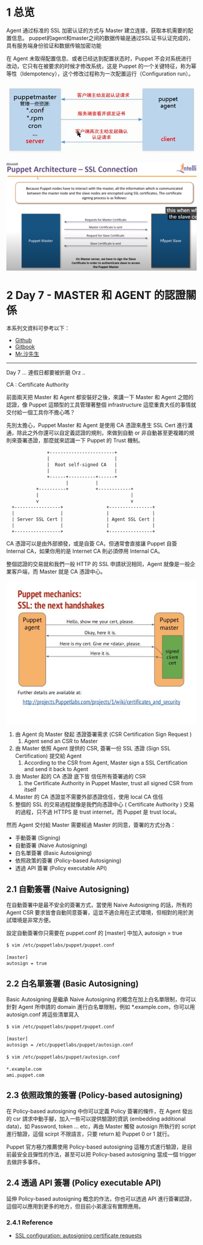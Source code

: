 

# 1 总览

Agent 通过标准的 SSL 加密认证的方式与 Master 建立连接，获取本机需要的配置信息。
puppet的agent和master之间的数据传输是通过SSL证书认证完成的，具有服务端身份验证和数据传输加密功能

在 Agent 未取得配置信息、或者已经达到配置状态时，Puppet 不会对系统进行改动，它只有在被要求的时候才修改系统，这是 Puppet 的一个关键特征，称为幂等性（Idempotency），这个修改过程称为一次配置运行（Configuration run）。

![](03_Setup_Puppet_安装和配置/03_02_证书认证配置/image/Pasted%20image%2020231215211441.png)


![](03_Setup_Puppet_安装和配置/03_02_证书认证配置/image/Pasted%20image%2020231215211445.png)


# 2 Day 7 - MASTER 和 AGENT 的認證關係

本系列文資料可參考以下：

- [Github](https://github.com/shazi7804/ops-puppet-30-days)
- [Gitbook](https://gitbook.com/book/shazi7804/puppet-manage-guide/details)
- [Mr.沙先生](https://shazi.info)

---

Day 7 ... 連假日都要被折磨 Orz .. 

CA : Certificate Authority

前面兩天把 Master 和 Agent 都安裝好之後，來講一下 Master 和 Agent 之間的認證，像 Puppet 這類型的工具管理著整個 infrastructure 這麼重責大任的事情就交付給一個工具你不擔心嗎？

先別太擔心，Puppet Master 和 Agent 是使用 CA 憑證來產生 SSL Cert 進行溝通，除此之外你還可以自定義認證的規則，來做到自動 or 非自動甚至更複雜的規則來簽署憑證，那麼就來認識一下 Puppet 的 Trust 機制。

```
               +------------------------+
               |                        |
               |  Root self-signed CA   |
               |                        |
               +------+----------+------+
                      |          |
           +----------+          +------------+
           |                                  |
           v                                  v
  +-----------------+                +----------------+
  |                 |                |                |
  | Server SSL Cert |                | Agent SSL Cert |
  |                 |                |                |
  +-----------------+                +----------------+
```

CA 憑證可以是由外部頒發，或是自簽 CA，但通常會直接讓 Puppet 自簽 Internal CA，如果你用的是 Internet CA 則必須停用 Internal CA。

整個認證的交易就和我們一般 HTTP 的 SSL 申請狀況相同，Agent 就像是一般企業客戶端，而 Master 就是 CA 憑證中心。

![puppet-master-slave-communication](03_Setup_Puppet_安装和配置/03_02_证书认证配置/images/puppet-master-slave-communication.jpg)

1. 由 Agent 向 Master 發起 憑證簽署需求 (CSR  Certification Sign Request )
    1.  Agent send an CSR to Master
2. 由 Master 依照 Agent 提供的 CSR, 簽署一份 SSL 憑證 (Sign SSL Certification) 提交給 Agent
    1. According to the CSR from Agent, Master sign a SSL Certification and send it back to Agent
3. 由 Master 起的 CA 憑證 底下皆 信任所有簽署過的 CSR
    1. the Certificate Authority in Puppet Master, trust all signed CSR from itself   
4. Master 的 CA 憑證並不需要外部憑證信任，使用 local CA 信任
5. 整個的 SSL 的交易過程就像是我們向憑證中心 ( Certificate Authority ) 交易的過程，只不過 HTTPS 是 trust internet，而 Puppet 是 trust local。


然而 Agent 交付給 Master 需要經過 Master 的同意，簽署的方式分為：

- 手動簽署 (Signing) 
- 自動簽署 (Naive Autosigning) 
- 白名單簽署 (Basic Autosigning)
- 依照政策的簽署 (Policy-based Autosigning)
- 透過 API 簽署 (Policy executable API)

## 2.1 自動簽署 (Naive Autosigning)

在自動簽署中是最不安全的簽署方式，當使用 Naive Autosigning 的話，所有的 Agent CSR 要求皆會自動同意簽署，這並不適合用在正式環境，但相對的用於測試環境是非常方便。

設定自動簽署你只需要在 puppet.conf 的 [master] 中加入 autosign = true

```shell
$ vim /etc/puppetlabs/puppet/puppet.conf

[master]
autosign = true
```

## 2.2 白名單簽署 (Basic Autosigning)

Basic Autosigning 是繼承 Naive Autosigning 的概念在加上白名單限制，你可以針對 Agent 所申請的 domain 進行白名單限制，例如 *.example.com，你可以用 autosign.conf 將這些清單寫入

```shell
$ vim /etc/puppetlabs/puppet/puppet.conf
 
[master]
autosign = /etc/puppetlabs/puppet/autosign.conf
 
$ vim /etc/puppetlabs/puppet/autosign.conf
 
*.example.com
ami.puppet.com
```

## 2.3 依照政策的簽署 (Policy-based autosigning)

在 Policy-based autosigning 中你可以定義 Policy 簽署的條件，在 Agent 發出的 csr 請求中動手腳，加入一些可以提供驗證的資訊 (embedding additional data)，如 Password, token … etc，再由 Master 觸發 autosign 所執行的 script 進行驗證，這個 scirpt 不限語言，只要 return 給 Puppet 0 or 1 就行。

Puppet 官方極力推薦使用 Policy-based autosigning 這種方式進行驗證，是目前最安全且彈性的作法，甚至可以把 Policy-based autosigning 當成一個 trigger 去做許多事件。

## 2.4 透過 API 簽署  (Policy executable API)

延伸 Policy-based autosigning 概念的作法，你也可以透過 API 進行簽署認證，這個可以應用到更多的地方，但目前小弟還沒有實際應用。




### 2.4.1 Reference
- [SSL configuration: autosigning certificate requests](https://docs.puppet.com/puppet/5.3/config_ssl_external_ca.html)




